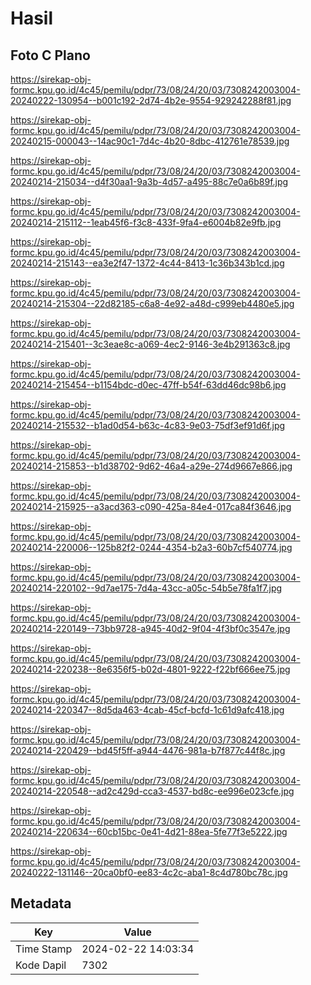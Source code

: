 # Hasil

## Foto C Plano

https://sirekap-obj-formc.kpu.go.id/4c45/pemilu/pdpr/73/08/24/20/03/7308242003004-20240222-130954--b001c192-2d74-4b2e-9554-929242288f81.jpg

https://sirekap-obj-formc.kpu.go.id/4c45/pemilu/pdpr/73/08/24/20/03/7308242003004-20240215-000043--14ac90c1-7d4c-4b20-8dbc-412761e78539.jpg

https://sirekap-obj-formc.kpu.go.id/4c45/pemilu/pdpr/73/08/24/20/03/7308242003004-20240214-215034--d4f30aa1-9a3b-4d57-a495-88c7e0a6b89f.jpg

https://sirekap-obj-formc.kpu.go.id/4c45/pemilu/pdpr/73/08/24/20/03/7308242003004-20240214-215112--1eab45f6-f3c8-433f-9fa4-e6004b82e9fb.jpg

https://sirekap-obj-formc.kpu.go.id/4c45/pemilu/pdpr/73/08/24/20/03/7308242003004-20240214-215143--ea3e2f47-1372-4c44-8413-1c36b343b1cd.jpg

https://sirekap-obj-formc.kpu.go.id/4c45/pemilu/pdpr/73/08/24/20/03/7308242003004-20240214-215304--22d82185-c6a8-4e92-a48d-c999eb4480e5.jpg

https://sirekap-obj-formc.kpu.go.id/4c45/pemilu/pdpr/73/08/24/20/03/7308242003004-20240214-215401--3c3eae8c-a069-4ec2-9146-3e4b291363c8.jpg

https://sirekap-obj-formc.kpu.go.id/4c45/pemilu/pdpr/73/08/24/20/03/7308242003004-20240214-215454--b1154bdc-d0ec-47ff-b54f-63dd46dc98b6.jpg

https://sirekap-obj-formc.kpu.go.id/4c45/pemilu/pdpr/73/08/24/20/03/7308242003004-20240214-215532--b1ad0d54-b63c-4c83-9e03-75df3ef91d6f.jpg

https://sirekap-obj-formc.kpu.go.id/4c45/pemilu/pdpr/73/08/24/20/03/7308242003004-20240214-215853--b1d38702-9d62-46a4-a29e-274d9667e866.jpg

https://sirekap-obj-formc.kpu.go.id/4c45/pemilu/pdpr/73/08/24/20/03/7308242003004-20240214-215925--a3acd363-c090-425a-84e4-017ca84f3646.jpg

https://sirekap-obj-formc.kpu.go.id/4c45/pemilu/pdpr/73/08/24/20/03/7308242003004-20240214-220006--125b82f2-0244-4354-b2a3-60b7cf540774.jpg

https://sirekap-obj-formc.kpu.go.id/4c45/pemilu/pdpr/73/08/24/20/03/7308242003004-20240214-220102--9d7ae175-7d4a-43cc-a05c-54b5e78fa1f7.jpg

https://sirekap-obj-formc.kpu.go.id/4c45/pemilu/pdpr/73/08/24/20/03/7308242003004-20240214-220149--73bb9728-a945-40d2-9f04-4f3bf0c3547e.jpg

https://sirekap-obj-formc.kpu.go.id/4c45/pemilu/pdpr/73/08/24/20/03/7308242003004-20240214-220238--8e6356f5-b02d-4801-9222-f22bf666ee75.jpg

https://sirekap-obj-formc.kpu.go.id/4c45/pemilu/pdpr/73/08/24/20/03/7308242003004-20240214-220347--8d5da463-4cab-45cf-bcfd-1c61d9afc418.jpg

https://sirekap-obj-formc.kpu.go.id/4c45/pemilu/pdpr/73/08/24/20/03/7308242003004-20240214-220429--bd45f5ff-a944-4476-981a-b7f877c44f8c.jpg

https://sirekap-obj-formc.kpu.go.id/4c45/pemilu/pdpr/73/08/24/20/03/7308242003004-20240214-220548--ad2c429d-cca3-4537-bd8c-ee996e023cfe.jpg

https://sirekap-obj-formc.kpu.go.id/4c45/pemilu/pdpr/73/08/24/20/03/7308242003004-20240214-220634--60cb15bc-0e41-4d21-88ea-5fe77f3e5222.jpg

https://sirekap-obj-formc.kpu.go.id/4c45/pemilu/pdpr/73/08/24/20/03/7308242003004-20240222-131146--20ca0bf0-ee83-4c2c-aba1-8c4d780bc78c.jpg


## Metadata

| Key        | Value               |
| ---------- | ------------------- |
| Time Stamp | 2024-02-22 14:03:34 |
| Kode Dapil | 7302                |



